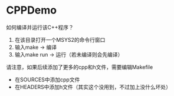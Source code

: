 # CPPDemo

如何编译并运行该C++程序？
1. 在该目录打开一个MSYS2的命令行窗口
2. 输入make -> 编译
3. 输入make run -> 运行（若未编译则会先编译）

请注意，如果后续添加了更多的cpp和h文件，需要编辑Makefile
- 在SOURCES中添加cpp文件
- 在HEADERS中添加h文件（其实这个没用到，不过加上没什么坏处）